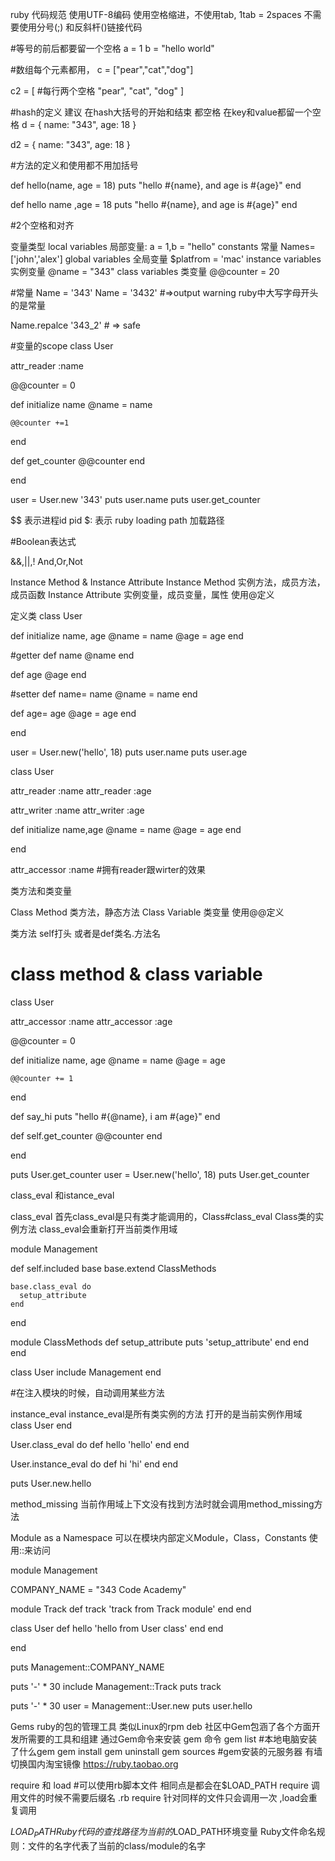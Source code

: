 ruby 代码规范
使用UTF-8编码
使用空格缩进，不使用tab, 1tab = 2spaces
不需要使用分号(;) 和反斜杆(\)链接代码

#等号的前后都要留一个空格
a = 1
b = "hello world"

#数组每个元素都用， 
c = ["pear","cat","dog"]

c2 = [  #每行两个空格
  "pear",
  "cat",
  "dog"
]

#hash的定义 建议 在hash大括号的开始和结束 都空格 在key和value都留一个空格
d = { name: "343", age: 18 }

d2 = { 
  name: "343",
  age: 18
}

#方法的定义和使用都不用加括号

def hello(name, age = 18)
  puts "hello #{name}, and age is #{age}"
end

def hello name ,age = 18
  puts "hello #{name}, and age is #{age}"
end

#2个空格和对齐






变量类型 
local variables 局部变量: a = 1,b = "hello"
constants 常量 Names=['john','alex']
global variables 全局变量 $platfrom = 'mac'
instance variables 实例变量 @name = "343"
class variables 类变量 @@counter = 20




#常量 
Name = '343'
Name = '3432' #=>output warning ruby中大写字母开头的是常量

Name.repalce '343_2' # => safe


#变量的scope
class User
  
  attr_reader :name

  @@counter = 0
 
  def initialize name
    @name = name
  
    @@counter +=1
  end

  def get_counter
    @@counter
  end

end

user = User.new '343'
puts user.name
puts user.get_counter

$$ 表示进程id pid
$: 表示 ruby loading path 加载路径


#Boolean表达式

&&,||,!
And,Or,Not





Instance Method & Instance Attribute
Instance Method 实例方法，成员方法，成员函数
Instance Attribute 实例变量，成员变量，属性 使用@定义

定义类 
class User

  def initialize name, age
    @name = name 
    @age = age
  end

  #getter
  def name
    @name
  end

  def age
    @age
  end

  #setter
  def name= name
    @name = name
  end

  def age= age
    @age = age
  end

end

user = User.new('hello', 18)
puts user.name
puts user.age

class User
  

  attr_reader :name
  attr_reader :age

  attr_writer :name
  attr_writer :age

  def initialize name,age
    @name = name
    @age = age
  end


end



attr_accessor :name #拥有reader跟wirter的效果



类方法和类变量

Class Method 类方法，静态方法
Class Variable 类变量 使用@@定义

类方法 self打头 或者是def类名.方法名

# class method & class variable

class User
  
  attr_accessor :name
  attr_accessor :age

  @@counter = 0

  def initialize name, age
    @name = name
    @age = age

    @@counter += 1
  end

  def say_hi
    puts "hello #{@name}, i am #{age}"
  end

  def self.get_counter
    @@counter
  end

end

puts User.get_counter
user = User.new('hello', 18)
puts User.get_counter



class_eval 和istance_eval

class_eval 
首先class_eval是只有类才能调用的，Class#class_eval Class类的实例方法
class_eval会重新打开当前类作用域


module Management

  def self.included base
    base.extend ClassMethods

    base.class_eval do
      setup_attribute
    end
  end

  module ClassMethods
    def setup_attribute
      puts 'setup_attribute'
    end
  end
end

class User
  include Management
end

#在注入模块的时候，自动调用某些方法

instance_eval 
instance_eval是所有类实例的方法
打开的是当前实例作用域
class User
end

User.class_eval do
  def hello
    'hello'
  end
end

User.instance_eval do
  def hi
    'hi'
  end
end

puts User.new.hello


method_missing
当前作用域上下文没有找到方法时就会调用method_missing方法


Module as a Namespace
可以在模块内部定义Module，Class，Constants
使用::来访问

module Management

  COMPANY_NAME = "343 Code Academy"

  module Track
    def track
      'track from Track module'
    end
  end

  class User
    def hello
      'hello from User class'
    end
  end

end

puts Management::COMPANY_NAME

puts '-' * 30
include Management::Track
puts track

puts '-' * 30
user = Management::User.new
puts user.hello


Gems ruby的包的管理工具 类似Linux的rpm deb
社区中Gem包涵了各个方面开发所需要的工具和组建
通过Gem命令来安装
gem 命令 
gem list #本地电脑安装了什么gem
gem install
gem uninstall
gem sources #gem安装的元服务器
有墙 切换国内淘宝镜像 https://ruby.taobao.org

require 和 load  #可以使用rb脚本文件
相同点是都会在$LOAD_PATH
require 调用文件的时候不需要后缀名 .rb
require 针对同样的文件只会调用一次 ,load会重复调用



$LOAD_PATH
Ruby代码的查找路径为当前的$LOAD_PATH环境变量
Ruby文件命名规则：文件的名字代表了当前的class/module的名字
